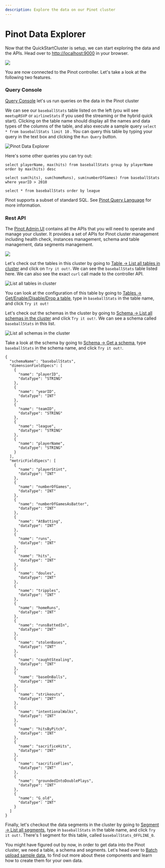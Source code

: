 ```yaml
---
description: Explore the data on our Pinot cluster
---
```


# Pinot Data Explorer

Now that the QuickStartCluster is setup, we can start exploring the data and the APIs. Head over to [http://localhost:9000](http://localhost:9000) in your browser. 

![](../.gitbook/assets/screen-shot-2020-02-28-at-9.46.33-am%20%281%29.png)

You are now connected to the Pinot controller. Let's take a look at the following two features. 

### Query Console

[Query Console](http://localhost:9000/query#) let's us run queries on the data in the Pinot cluster

We can see our `baseballStats` table listed on the left \(you will see `meetupRSVP` or `airlineStats` if you used the streaming or the hybrid quick start\).  Clicking on the table name should display all the names and data types of the columns of the table, and also execute a sample query `select * from baseballStats limit 10` . You can query this table by typing your query in the text box and clicking the `Run Query` button.

![Pinot Data Explorer](../.gitbook/assets/screen-shot-2020-02-28-at-9.49.12-am.png)

Here's some other queries you can try out:

`select playerName, max(hits) from baseballStats group by playerName order by max(hits) desc`

`select sum(hits), sum(homeRuns), sum(numberOfGames) from baseballStats where yearID > 2010`

`select * from baseballStats order by league`

Pinot supports a subset of standard SQL. See [Pinot Query Language](../pinot-user-guide/pinot-query-language/) for more information.

### Rest API

The [Pinot Admin UI](http://localhost:9000/help) contains all the APIs that you will need to operate and manage your cluster. It provides a set of APIs for Pinot cluster management including health check, instances management, schema and table management, data segments management.

![](../.gitbook/assets/screen-shot-2020-02-28-at-10.00.43-am.png)

Let's check out the tables in this cluster by going to [Table -&gt; List all tables in cluster](http://localhost:9000/help#!/Table/listTableConfigs) and click on `Try it out!`. We can see the `baseballStats` table listed here. We can also see the exact `curl` call made to the controller API.

![List all tables in cluster](../.gitbook/assets/screen-shot-2020-02-28-at-10.00.26-am.png)

You can look at the configuration of this table by going to [Tables -&gt; Get/Enable/Disable/Drop a table](http://localhost:9000/help#!/Table/alterTableStateOrListTableConfig), type in `baseballStats` in the table name, and click `Try it out!`

Let's check out the schemas in the cluster by going to [Schema -&gt; List all schemas in the cluster](http://localhost:9000/help#!/Schema/listSchemaNames) and click `Try it out!`. We can see a schema called `baseballStats` in this list.

![List all schemas in the cluster](../.gitbook/assets/screen-shot-2020-02-28-at-10.09.18-am.png)

Take a look at the schema by going to [Schema -&gt; Get a schema](http://localhost:9000/help#!/Schema/getSchema), type `baseballStats` in the schema name, and click `Try it out!`.

```text
{
  "schemaName": "baseballStats",
  "dimensionFieldSpecs": [
    {
      "name": "playerID",
      "dataType": "STRING"
    },
    {
      "name": "yearID",
      "dataType": "INT"
    },
    {
      "name": "teamID",
      "dataType": "STRING"
    },
    {
      "name": "league",
      "dataType": "STRING"
    },
    {
      "name": "playerName",
      "dataType": "STRING"
    }
  ],
  "metricFieldSpecs": [
    {
      "name": "playerStint",
      "dataType": "INT"
    },
    {
      "name": "numberOfGames",
      "dataType": "INT"
    },
    {
      "name": "numberOfGamesAsBatter",
      "dataType": "INT"
    },
    {
      "name": "AtBatting",
      "dataType": "INT"
    },
    {
      "name": "runs",
      "dataType": "INT"
    },
    {
      "name": "hits",
      "dataType": "INT"
    },
    {
      "name": "doules",
      "dataType": "INT"
    },
    {
      "name": "tripples",
      "dataType": "INT"
    },
    {
      "name": "homeRuns",
      "dataType": "INT"
    },
    {
      "name": "runsBattedIn",
      "dataType": "INT"
    },
    {
      "name": "stolenBases",
      "dataType": "INT"
    },
    {
      "name": "caughtStealing",
      "dataType": "INT"
    },
    {
      "name": "baseOnBalls",
      "dataType": "INT"
    },
    {
      "name": "strikeouts",
      "dataType": "INT"
    },
    {
      "name": "intentionalWalks",
      "dataType": "INT"
    },
    {
      "name": "hitsByPitch",
      "dataType": "INT"
    },
    {
      "name": "sacrificeHits",
      "dataType": "INT"
    },
    {
      "name": "sacrificeFlies",
      "dataType": "INT"
    },
    {
      "name": "groundedIntoDoublePlays",
      "dataType": "INT"
    },
    {
      "name": "G_old",
      "dataType": "INT"
    }
  ]
}
```

Finally, let's checkout the data segments in the cluster by going to [Segment -&gt; List all segments](http://localhost:9000/help#!/Segment/getSegments), type in `baseballStats` in the table name, and click `Try it out!`. There's 1 segment for this table, called `baseballStats_OFFLINE_0`.

You might have figured out by now, in order to get data into the Pinot cluster, we need a table, a schema and segments. Let's head over to [Batch upload sample data](pushing-your-data-to-pinot.md), to find out more about these components and learn how to create them for your own data.

